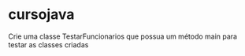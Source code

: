 # cursojava
Crie uma classe TestarFuncionarios que possua um método main para testar as classes criadas
